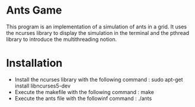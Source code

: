 # Ants Game

This program is an implementation of a simulation of ants in a grid. 
It uses the ncurses library to display the simulation in the terminal and the pthread library to introduce the multithreading notion.

# Installation
- Install the ncurses library with the following command :
  sudo apt-get install libncurses5-dev
- Execute the makefile with the following command : 
  make
- Execute the ants file with the followinf command :
  ./ants
